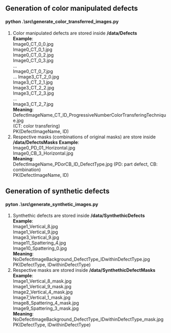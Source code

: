 ## Generation of color manipulated defects
#### python .\src\generate_color_transferred_images.py
1. Color manipulated defects are stored inside **/data/Defects**   
    **Example**:  
    Image0_CT_0_0.jpg  
    Image0_CT_0_1.jpg  
    Image0_CT_0_2.jpg  
    Image0_CT_0_3.jpg  
    ...  
    Image0_CT_0_7.jpg  
    ...
    Image3_CT_2_0.jpg  
    Image3_CT_2_1.jpg  
    Image3_CT_2_2.jpg  
    Image3_CT_2_3.jpg  
    ...  
    Image3_CT_2_7.jpg  
    **Meaning**:  
    DefectImageName_CT_ID_ProgressiveNumberColorTransferingTechnique.jpg  
    (CT: color transfering)  
    PK(DefectImageName, ID)  
2. Respective masks (combinations of original masks) are store inside **/data/DefectsMasks**
    **Example**:  
    Image0_PD_01_Horizontal.jpg  
    Image0_CB_3_Horizontal.jpg  
    **Meaning**:  
    DefectImageName_PDorCB_ID_DefectType.jpg (PD: part defect, CB: combination)  
    PK(DefectImageName, ID)  

## Generation of synthetic defects
#### pyton .\src\generate_synthetic_images.py 
1. Synthethic defects are stored inside **/data/SynthethicDefects**   
    **Example**:  
    Image1_Vertical_8.jpg  
    Image1_Vertical_9.jpg  
    Image3_Vertical_9.jpg  
    Image11_Spattering_4.jpg  
    Image10_Spattering_0.jpg  
    **Meaning**:  
    NoDefectImageBackground_DefectType_IDwithinDefectType.jpg  
    PK(DefectType, IDwithinDefectType)  
2. Respective masks are stored inside **/data/SynthethicDefectMasks**  
    **Example**:  
    Image1_Vertical_8_mask.jpg  
    Image1_Vertical_9_mask.jpg  
    Image2_Vertical_4_mask.jpg  
    Image7_Vertical_1_mask.jpg  
    Image8_Spattering_4_mask.jpg  
    Image9_Spattering_3_mask.jpg  
    **Meaning**:  
    NoDefectImageBackground_DefectType_IDwithinDefectType_mask.jpg  
    PK(DefectType, IDwithinDefectType)  